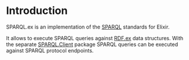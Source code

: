 # Introduction

SPARQL.ex is an implementation of the [SPARQL](http://www.w3.org/TR/sparql11-overview/) standards for Elixir.

It allows to execute SPARQL queries against [RDF.ex](/rdf-ex) data structures. With the separate [SPARQL.Client](/sparql-client) package SPARQL queries can be executed against SPARQL protocol endpoints.
